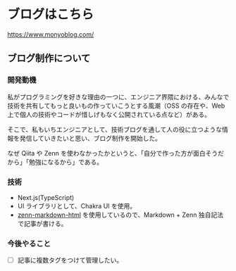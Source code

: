 # ブログはこちら

https://www.monyoblog.com/

## ブログ制作について

### 開発動機

私がプログラミングを好きな理由の一つに、エンジニア界隈における、みんなで技術を共有してもっと良いもの作っていこうとする風潮（OSS の存在や、Web 上で個人の技術やコードが惜しげもなく公開されている点など）がある。

そこで、私もいちエンジニアとして、技術ブログを通して人の役に立つような情報を発信していきたいと思い、ブログ制作を開始した。

なぜ Qiita や Zenn を使わなかったかというと、「自分で作った方が面白そうだから」「勉強になるから」である。

### 技術

- Next.js(TypeScript)
- UI ライブラリとして、Chakra UI を使用。
- [zenn-markdown-html](https://github.com/zenn-dev/zenn-editor) を使用しているので、Markdown + Zenn 独自記法で記事が書ける。

### 今後やること

- [ ] 記事に複数タグをつけて管理したい。
